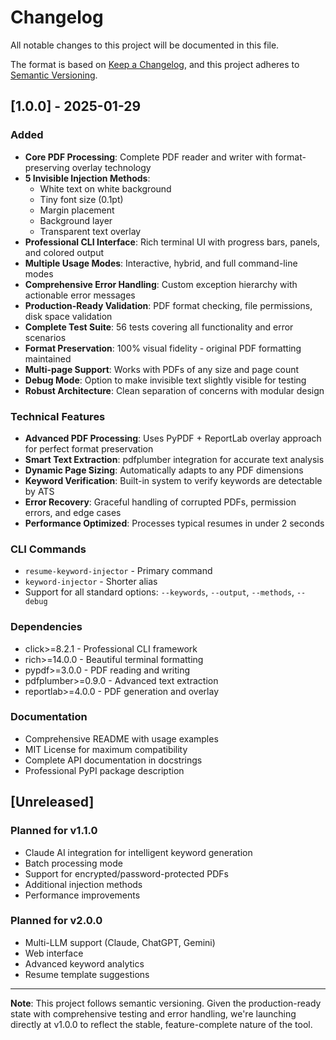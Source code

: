 # Changelog

All notable changes to this project will be documented in this file.

The format is based on [Keep a Changelog](https://keepachangelog.com/en/1.0.0/),
and this project adheres to [Semantic Versioning](https://semver.org/spec/v2.0.0.html).

## [1.0.0] - 2025-01-29

### Added
- **Core PDF Processing**: Complete PDF reader and writer with format-preserving overlay technology
- **5 Invisible Injection Methods**: 
  - White text on white background
  - Tiny font size (0.1pt) 
  - Margin placement
  - Background layer
  - Transparent text overlay
- **Professional CLI Interface**: Rich terminal UI with progress bars, panels, and colored output
- **Multiple Usage Modes**: Interactive, hybrid, and full command-line modes
- **Comprehensive Error Handling**: Custom exception hierarchy with actionable error messages
- **Production-Ready Validation**: PDF format checking, file permissions, disk space validation
- **Complete Test Suite**: 56 tests covering all functionality and error scenarios
- **Format Preservation**: 100% visual fidelity - original PDF formatting maintained
- **Multi-page Support**: Works with PDFs of any size and page count
- **Debug Mode**: Option to make invisible text slightly visible for testing
- **Robust Architecture**: Clean separation of concerns with modular design

### Technical Features
- **Advanced PDF Processing**: Uses PyPDF + ReportLab overlay approach for perfect format preservation
- **Smart Text Extraction**: pdfplumber integration for accurate text analysis
- **Dynamic Page Sizing**: Automatically adapts to any PDF dimensions
- **Keyword Verification**: Built-in system to verify keywords are detectable by ATS
- **Error Recovery**: Graceful handling of corrupted PDFs, permission errors, and edge cases
- **Performance Optimized**: Processes typical resumes in under 2 seconds

### CLI Commands
- `resume-keyword-injector` - Primary command
- `keyword-injector` - Shorter alias
- Support for all standard options: `--keywords`, `--output`, `--methods`, `--debug`

### Dependencies
- click>=8.2.1 - Professional CLI framework
- rich>=14.0.0 - Beautiful terminal formatting
- pypdf>=3.0.0 - PDF reading and writing
- pdfplumber>=0.9.0 - Advanced text extraction
- reportlab>=4.0.0 - PDF generation and overlay

### Documentation
- Comprehensive README with usage examples
- MIT License for maximum compatibility
- Complete API documentation in docstrings
- Professional PyPI package description

## [Unreleased]

### Planned for v1.1.0
- Claude AI integration for intelligent keyword generation
- Batch processing mode
- Support for encrypted/password-protected PDFs
- Additional injection methods
- Performance improvements

### Planned for v2.0.0
- Multi-LLM support (Claude, ChatGPT, Gemini)
- Web interface
- Advanced keyword analytics
- Resume template suggestions

---

**Note**: This project follows semantic versioning. Given the production-ready state with comprehensive testing and error handling, we're launching directly at v1.0.0 to reflect the stable, feature-complete nature of the tool.
